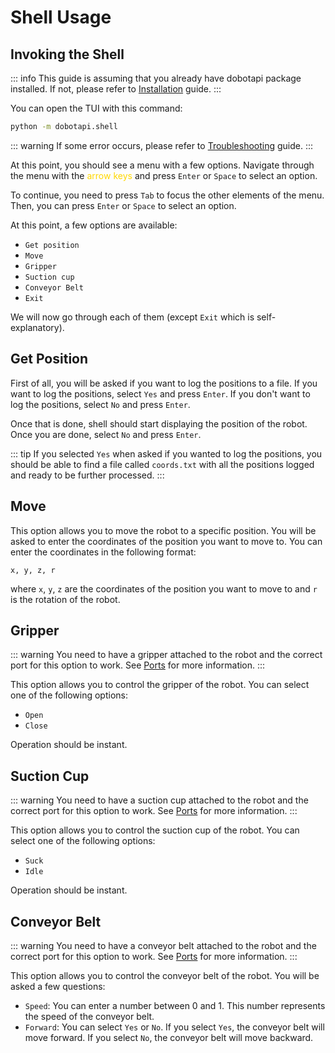 # Shell Usage

## Invoking the Shell

::: info
This guide is assuming that you already have dobotapi package installed. If not, please refer to [Installation](/installation) guide.
:::

You can open the TUI with this command:

```bash
python -m dobotapi.shell
```

::: warning
If some error occurs, please refer to [Troubleshooting](/troubleshooting) guide.
:::

At this point, you should see a menu with a few options. Navigate through the menu with the <span style="color: gold">arrow keys</span> and press `Enter` or `Space` to select an option.

To continue, you need to press `Tab` to focus the other elements of the menu. Then, you can press `Enter` or `Space` to select an option.

At this point, a few options are available:

- `Get position`
- `Move`
- `Gripper`
- `Suction cup`
- `Conveyor Belt`
- `Exit`

We will now go through each of them (except `Exit` which is self-explanatory).

## Get Position

First of all, you will be asked if you want to log the positions to a file. If you want to log the positions, select `Yes` and press `Enter`. If you don't want to log the positions, select `No` and press `Enter`.

Once that is done, shell should start displaying the position of the robot. Once you are done, select `No` and press `Enter`.

::: tip
If you selected `Yes` when asked if you wanted to log the positions, you should be able to find a file called `coords.txt` with all the positions logged and ready to be further processed.
:::

## Move

This option allows you to move the robot to a specific position. You will be asked to enter the coordinates of the position you want to move to. You can enter the coordinates in the following format:

`x, y, z, r`

where `x`, `y`, `z` are the coordinates of the position you want to move to and `r` is the rotation of the robot.

## Gripper

::: warning
You need to have a gripper attached to the robot and the correct port for this option to work. See [Ports](/ports) for more information.
:::

This option allows you to control the gripper of the robot. You can select one of the following options:

- `Open`
- `Close`

Operation should be instant.

## Suction Cup

::: warning
You need to have a suction cup attached to the robot and the correct port for this option to work. See [Ports](/ports) for more information.
:::

This option allows you to control the suction cup of the robot. You can select one of the following options:

- `Suck`
- `Idle`

Operation should be instant.

## Conveyor Belt

::: warning
You need to have a conveyor belt attached to the robot and the correct port for this option to work. See [Ports](/ports) for more information.
:::

This option allows you to control the conveyor belt of the robot. You will be asked a few questions:

- `Speed`: You can enter a number between 0 and 1. This number represents the speed of the conveyor belt.
- `Forward`: You can select `Yes` or `No`. If you select `Yes`, the conveyor belt will move forward. If you select `No`, the conveyor belt will move backward.
